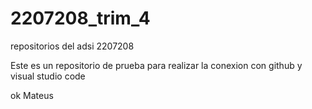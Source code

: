 # 2207208_trim_4
repositorios del adsi 2207208

Este es un repositorio de prueba para realizar la conexion con github y visual studio code


ok
Mateus
